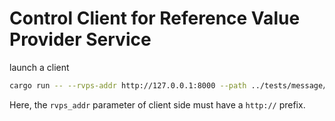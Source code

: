 # Control Client for Reference Value Provider Service

launch a client
```bash
cargo run -- --rvps-addr http://127.0.0.1:8000 --path ../tests/message/intoto.json
```

Here, the `rvps_addr` parameter of client side must have a
`http://` prefix.